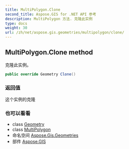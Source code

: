 ```yaml
---
title: MultiPolygon.Clone
second_title: Aspose.GIS for .NET API 参考
description: MultiPolygon 方法. 克隆此实例
type: docs
weight: 30
url: /zh/net/aspose.gis.geometries/multipolygon/clone/
---
```

## MultiPolygon.Clone method

克隆此实例。

```csharp
public override Geometry Clone()
```

### 返回值

这个实例的克隆

### 也可以看看

* class [Geometry](../../geometry/)
* class [MultiPolygon](../)
* 命名空间 [Aspose.Gis.Geometries](../../multipolygon/)
* 部件 [Aspose.GIS](../../../)


